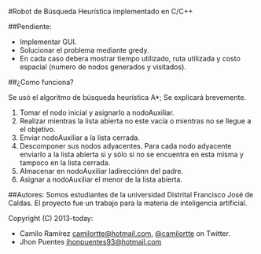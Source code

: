 #Robot de Búsqueda Heurística implementado en C/C++


##Pendiente:

* Implementar GUI.
*  Solucionar el problema mediante  gredy.
*  En cada caso debera mostrar tiempo utilizado, ruta utilizada y costo espacial (numero de nodos generados y visitados).

##¿Como funciona?

Se usó el algoritmo de búsqueda heurística A*; Se explicará brevemente.

1. Tomar el nodo inicial y asignarlo a nodoAuxiliar.
2. Realizar mientras la lista abierta no este vacía o mientras no se llegue a el objetivo.
  1. Enviar nodoAuxiliar a la lista cerrada.
  2. Descomponer sus nodos adyacentes. Para cada nodo adyacente enviarlo a la lista abierta si y sólo si no se encuentra en esta misma y tampoco en la lista cerrada.
  3. Almacenar en nodoAuxiliar ladirecciónn del padre.
  4. Asignar a nodoAuxiliar el menor de la lista abierta.


##Autores:
Somos estudiantes de la universidad Distrital Francisco José de Caldas. El proyecto fue un trabajo para la materia de inteligencia artificial.

Copyright (C) 2013-today:
* Camilo Ramírez camilortte@hotmail.com, [@camilortte](https://twitter.com/camilortte) on Twitter.
* Jhon Puentes jhonpuentes93@hotmail.com
